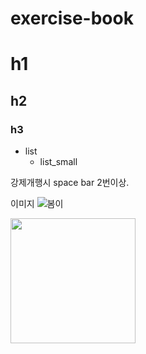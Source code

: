 # exercise-book

# h1
## h2
### h3

* list
  * list_small

 강제개행시 space bar 2번이상.

 이미지 
 ![봄이](https://github.com/wonhae/exercise-book/assets/62154280/2d6fbfbb-6001-4e37-bed1-676543da95e5)
 
<img src = "https://github.com/wonhae/exercise-book/assets/62154280/33e97200-c2e1-4f66-8751-5416178b2d18" width="200px">
